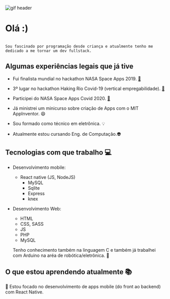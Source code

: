 ![gif header](https://i.pinimg.com/originals/f5/5b/0f/f55b0f3e0d9b878ed9192b8358fd1480.gif)

# Olá :)

```

Sou fascinado por programação desde criança e atualmente tenho me dedicado a me tornar um dev fullstack.

```

## Algumas experiências legais que já tive

- Fui finalista mundial no hackathon NASA Space Apps 2019. [:link:](https://www.dropbox.com/s/ycxocq1ah30posc/Certificate%20-%20NASA%20SPACE%20APPS%20-%202019%20-1.pdf?dl=0)

- 3º lugar no hackathon Haking Rio Covid-19 (vertical empregabilidade). [:link:](https://www.dropbox.com/s/ybnh3uhewqvdyp5/Hacking%20help%20-%20Gabriel%20de%20Matos%20Gomes.pdf?dl=0)

- Participei do NASA Space Apps Covid 2020. [:link:](https://www.dropbox.com/s/4qy110hi6h7brsr/certificado%20nasa%20space%20apps%20covid.PNG?dl=0)

- Já ministrei um minicurso sobre criação de Apps com o MIT AppInventor. :smile:

- Sou formado como técnico em eletrônica. :bulb:

- Atualmente estou cursando Eng. de Computação.:alien:

## Tecnologias com que trabalho :computer:

- Desenvolvimento mobile:
  - React native
  (JS, NodeJS)
    - MySQL
    - Sqlite
    - Express
    - knex
  
- Desenvolvimento Web:
  - HTML
  - CSS, SASS
  - JS
  - PHP
  - MySQL
  
  Tenho conhecimento também na linguagem C e também já trabalhei com Arduino na aréa de robótica/eletrônica. :wrench:
  
## O que estou aprendendo atualmente :books:
  
  :iphone:  Estou focado no desenvolvimento de apps mobile (do front ao backend) com React Native.


